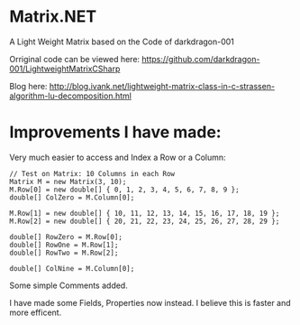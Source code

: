 # Matrix.NET

A Light Weight Matrix based on the Code of darkdragon-001

Orriginal code can be viewed here: https://github.com/darkdragon-001/LightweightMatrixCSharp

Blog here: http://blog.ivank.net/lightweight-matrix-class-in-c-strassen-algorithm-lu-decomposition.html


# Improvements I have made:

Very much easier to access and Index a Row or a Column:

    // Test on Matrix: 10 Columns in each Row
    Matrix M = new Matrix(3, 10);
    M.Row[0] = new double[] { 0, 1, 2, 3, 4, 5, 6, 7, 8, 9 };
    double[] ColZero = M.Column[0];
            
    M.Row[1] = new double[] { 10, 11, 12, 13, 14, 15, 16, 17, 18, 19 };
    M.Row[2] = new double[] { 20, 21, 22, 23, 24, 25, 26, 27, 28, 29 };
            
    double[] RowZero = M.Row[0];
    double[] RowOne = M.Row[1];
    double[] RowTwo = M.Row[2];

    double[] ColNine = M.Column[0];

Some simple Comments added.

I have made some Fields, Properties now instead. I believe this is faster and more efficent.
